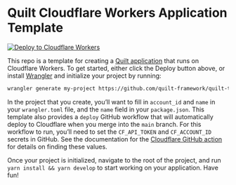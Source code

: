 # Quilt Cloudflare Workers Application Template

[![Deploy to Cloudflare Workers](https://deploy.workers.cloudflare.com/button?paid=true)](https://deploy.workers.cloudflare.com/?url=https://github.com/quilt-framework/quilt-template-cloudflare-workers)

This repo is a template for creating a [Quilt application](./TODO) that runs on Cloudflare Workers. To get started, either click the Deploy button above, or install [Wrangler](https://github.com/cloudflare/wrangler) and initialize your project by running:

```bash
wrangler generate my-project https://github.com/quilt-framework/quilt-template-cloudflare-workers
```

In the project that you create, you’ll want to fill in `account_id` and `name` in your `wrangler.toml` file, and the `name` field in your `package.json`. This template also provides a `deploy` GitHub workflow that will automatically deploy to Cloudflare when you merge into the `main` branch. For this workflow to run, you’ll need to set the `CF_API_TOKEN` and `CF_ACCOUNT_ID` secrets in GitHub. See the documentation for the [Cloudflare GitHub action](https://github.com/marketplace/actions/deploy-to-cloudflare-workers-with-wrangler) for details on finding these values.

Once your project is initialized, navigate to the root of the project, and run `yarn install && yarn develop` to start working on your application. Have fun!
